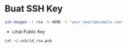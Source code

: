# Buat SSH Key
```bash
ssh-keygen -t rsa -b 4096 -C "your_email@example.com"
```
- Lihat Public Key
```bash
cat ~/.ssh/id_rsa.pub
```
